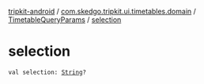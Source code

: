 [tripkit-android](../../index.md) / [com.skedgo.tripkit.ui.timetables.domain](../index.md) / [TimetableQueryParams](index.md) / [selection](./selection.md)

# selection

`val selection: `[`String`](https://kotlinlang.org/api/latest/jvm/stdlib/kotlin/-string/index.html)`?`
